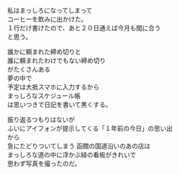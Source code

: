 私はまっしろになってしまって  
コーヒーを飲みに出かけた。  
１行だけ書けたので、あと２０日通えば今月も間に合う  
と思う。

誰かに頼まれた締め切りと  
誰に頼まれたわけでもない締め切り  
がたくさんある  
夢の中で  
予定は大抵スマホに入力するから  
まっしろなスケジュール帳  
は思いつきで日記を書いて黒くする。

振り返るつもりはないが  
ふいにアイフォンが提示してくる「１年前の今日」の思い出  
から  
急にたどりついてしまう
函館の国道沿いのあの店は  
まっしろな道の中に浮かぶ緑の看板がきれいで  
思わず写真を撮ったのだ。